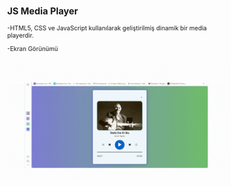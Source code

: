## JS Media Player


-HTML5, CSS ve JavaScript kullanılarak geliştirilmiş dinamik bir media playerdir.


-Ekran Görünümü


<img src="screen.gif" />